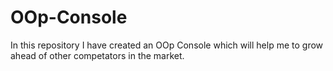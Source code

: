 # OOp-Console
In this repository I have created an OOp Console  which will help me to grow ahead of other competators in the market.
